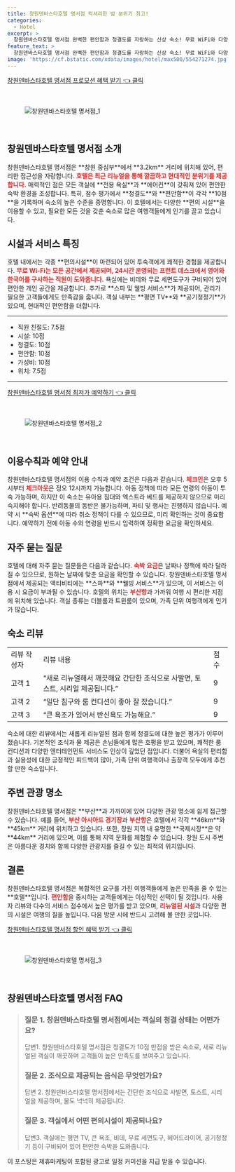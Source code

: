 ```yaml
---
title: 창원덴바스타호텔 명서점 럭셔리한 밤 분위기 최고!
categories:
  - Hotel
excerpt: >
  창원덴바스타호텔 명서점 완벽한 편안함과 청결도를 자랑하는 신상 숙소! 무료 WiFi와 다양한 방송 서비스로 여유로운 시간을 만끽하세요. 지금 예약하면 특별한 가성비를 경험할 기회가!
feature_text: >
  창원덴바스타호텔 명서점 완벽한 편안함과 청결도를 자랑하는 신상 숙소! 무료 WiFi와 다양한 방송 서비스로 여유로운 시간을 만끽하세요. 지금 예약하면 특별한 가성비를 경험할 기회가!
image: 'https://cf.bstatic.com/xdata/images/hotel/max500/554271274.jpg?k=3177a530b4ef445e17ca7718b163a9c5595aa073eb87709f96cf3b472f2842c4&o=&hp=1'
---
```


<p><a class="modoo-button" href="https://tinyurl.com/2yjwmp4t" rel="nofollow noopener">창원덴바스타호텔 명서점 프로모션 혜택 받기 👈 클릭</a></p><br/>
<figure class="image"><img alt="창원덴바스타호텔 명서점_1" src="https://cf.bstatic.com/xdata/images/hotel/max1024x768/554271444.jpg?k=94416c6c8e69e4634405221a95a5a57898f83409b841aedc953c0077f490d543&amp;o=&amp;hp=1"/></figure><br/>

<h2 id="창원덴바스타호텔_소개">창원덴바스타호텔 명서점 소개</h2>
<p>창원덴바스타호텔 명서점은 **창원 중심부**에서 **3.2km** 거리에 위치해 있어, 편리한 접근성을 자랑합니다. <b><span style="color: #ee2323;">호텔은 최근 리뉴얼을 통해 깔끔하고 현대적인 분위기를 제공합니다.</span></b> 매력적인 점은 모든 객실에 **전용 욕실**과 **에어컨**이 갖춰져 있어 편안한 숙박 환경을 조성합니다. 특히, 점수 평가에서 **청결도**와 **편안함**이 각각 **10점**을 기록하며 숙소의 높은 수준을 증명합니다. 이 호텔에서는 다양한 **편의 시설**을 이용할 수 있고, 필요한 모든 것을 갖춘 숙소로 많은 여행객들에게 인기를 끌고 있습니다.</p>
<h2 id="시설과_서비스_특징">시설과 서비스 특징</h2>
<p>호텔 내에서는 각종 **편의시설**이 마련되어 있어 투숙객에게 쾌적한 경험을 제공합니다. <b><span style="color: #ee2323;">무료 Wi-Fi는 모든 공간에서 제공되며, 24시간 운영되는 프런트 데스크에서 영어와 한국어를 구사하는 직원이 도와줍니다.</span></b> 욕실에는 비데와 무료 세면도구가 구비되어 있어 편안한 개인 공간을 제공합니다. 추가로 **스파 및 웰빙 서비스**가 제공되어, 관리가 필요한 고객들에게도 만족감을 줍니다. 객실 내부는 **평면 TV**와 **공기청정기**가 있으며, 현대적인 편안함을 더합니다.</p>
<hr/>
<ul>
<li>직원 친절도: 7.5점</li>
<li>시설: 10점</li>
<li>청결도: 10점</li>
<li>편안함: 10점</li>
<li>가성비: 10점</li>
<li>위치: 7.5점</li>
</ul>
<hr/>
<p><a class="modoo-button" href="https://tinyurl.com/2yjwmp4t" rel="nofollow noopener">창원덴바스타호텔 명서점 최저가 예약하기 👈 클릭</a></p><br/>
<figure class="image"><img alt="창원덴바스타호텔 명서점_2" src="https://cf.bstatic.com/xdata/images/hotel/max500/554271274.jpg?k=3177a530b4ef445e17ca7718b163a9c5595aa073eb87709f96cf3b472f2842c4&amp;o=&amp;hp=1"/></figure><br/>
<h2 id="이용수칙과_예약안내">이용수칙과 예약 안내</h2>
<p>창원덴바스타호텔 명서점의 이용 수칙과 예약 조건은 다음과 같습니다. <b><span style="color: #ee2323;">체크인</span></b>은 오후 5시부터 <b><span style="color: #ee2323;">체크아웃</span></b>은 정오 12시까지 가능합니다. 아동 정책에 따라 모든 연령의 아동이 투숙 가능하며, 하지만 이 숙소는 유아용 침대와 엑스트라 베드를 제공하지 않으므로 미리 숙지해야 합니다. 반려동물의 동반은 불가능하며, 파티 및 행사는 진행하지 않습니다. 예약 시 **숙박 옵션**에 따라 취소 정책이 다를 수 있으므로, 미리 확인하는 것이 중요합니다. 예약하기 전에 아동 수와 연령을 반드시 입력하여 정확한 요금을 확인하세요.</p>
<h2 id="자주묻는질문_FAQ">자주 묻는 질문</h2>
<p>호텔에 대해 자주 묻는 질문들은 다음과 같습니다. <b><span style="color: #ee2323;">숙박 요금</span></b>은 날짜나 정책에 따라 달라질 수 있으므로, 원하는 날짜에 맞춘 요금을 확인할 수 있습니다. 창원덴바스타호텔 명서점에서 제공되는 액티비티에는 **스파**와 **웰빙 서비스**가 있으며, 이 서비스는 이용 시 요금이 부과될 수 있습니다. 호텔의 위치는 <b><span style="color: #ee2323;">부산항</span></b>과 가까워 여행 시 편리한 지점에 위치해 있습니다. 객실 종류는 더블룸과 트윈룸이 있으며, 가족 단위 여행객에게 인기가 많습니다.</p>
<h2 id="숙소리뷰">숙소 리뷰</h2>
<table>
<tr>
<td>리뷰 작성자</td>
<td>리뷰 내용</td>
<td>점수</td>
</tr>
<tr>
<td>고객 1</td>
<td>“새로 리뉴얼해서 깨끗해요 간단한 조식으로 사발면, 토스트, 시리얼 제공됩니다.”</td>
<td>9</td>
</tr>
<tr>
<td>고객 2</td>
<td>“일단 침구와 룸 컨디션이 좋아 잘 잤습니다.”</td>
<td>9</td>
</tr>
<tr>
<td>고객 3</td>
<td>“큰 욕조가 있어서 반신욕도 가능해요.”</td>
<td>9</td>
</tr>
</table>
<p>숙소에 대한 리뷰에서는 새롭게 리뉴얼된 점과 함께 청결도에 대한 높은 평가가 이루어졌습니다. 기본적인 조식과 물 제공은 손님들에게 많은 호평을 받고 있으며, 쾌적한 룸 컨디션과 다양한 엔터테인먼트 서비스도 인상이 깊었던 점입니다. 더불어 욕실의 편리함과 실용성에 대한 긍정적인 피드백이 많아, 가족 단위 여행객이나 출장객 모두에게 추천할 만한 숙소입니다.</p>
<h2 id="주변관광명소">주변 관광 명소</h2>
<p>창원덴바스타호텔 명서점은 **부산**과 가까이에 있어 다양한 관광 명소에 쉽게 접근할 수 있습니다. 예를 들어, <b><span style="color: #ee2323;">부산 아시아드 경기장</span></b>과 <b><span style="color: #ee2323;">부산항</span></b>은 호텔에서 각각 **46km**와 **45km** 거리에 위치하고 있습니다. 또한, 창원 지역 내 유명한 **국제시장**은 약 **44km** 거리에 있으며, 이를 통해 지역 문화를 체험할 수 있습니다. 창원 도시 주변은 아름다운 경치와 함께 다양한 관광지를 즐길 수 있는 최적의 위치입니다.</p>
<h2 id="결론">결론</h2>
<p>창원덴바스타호텔 명서점은 복합적인 요구를 가진 여행객들에게 높은 만족을 줄 수 있는 **호텔**입니다. <b><span style="color: #ee2323;">편안함</span></b>을 중시하는 고객들에게는 이상적인 선택이 될 것입니다. 사용자 리뷰와 다수의 서비스 점수에서 높은 평가를 받고 있으며, <b><span style="color: #ee2323;">리뉴얼된 시설</span></b>과 다양한 편의 시설은 여행의 질을 높입니다. 다음 방문 시에 반드시 고려해 볼 만한 곳입니다.</p>

<p><a class="modoo-button" href="https://tinyurl.com/2yjwmp4t" rel="nofollow noopener">창원덴바스타호텔 명서점 할인 혜택 받기 👈 클릭</a></p><br>

<figure class="image"><img src="https://cf.bstatic.com/xdata/images/hotel/max500/554271251.jpg?k=9a709e5f60adefd4a92caac43c28e4b2ac341e096adc7d513c0532cb1642c1e4&o=&hp=1" alt="창원덴바스타호텔 명서점_3"></figure><br>
<h2 id="창원덴바스타호텔 명서점_FAQ">창원덴바스타호텔 명서점 FAQ</h2>
<div itemscope="" itemtype="https://schema.org/FAQPage"> 
<blockquote> 
<div itemscope="" itemprop="mainEntity" itemtype="https://schema.org/Question"> 
<h3 id="질문_1" itemprop="name">질문 1. 창원덴바스타호텔 명서점에서는 객실의 청결 상태는 어떤가요? </h3> 
<div itemscope="" itemprop="acceptedAnswer" itemtype="https://schema.org/Answer"> 
<span itemprop="text"> 
<p>답변1. 창원덴바스타호텔 명서점은 청결도가 10점 만점을 받은 숙소로, 새로 리뉴얼된 객실이 깨끗하며 고객들이 높은 만족도를 보여주고 있습니다.</p> 
</span> 
</div> 
</div> 

<div itemscope="" itemprop="mainEntity" itemtype="https://schema.org/Question"> 
<h3 id="질문_2" itemprop="name">질문 2. 조식으로 제공되는 음식은 무엇인가요? </h3> 
<div itemscope="" itemprop="acceptedAnswer" itemtype="https://schema.org/Answer"> 
<span itemprop="text"> 
<p>답변 2. 창원덴바스타호텔 명서점에서는 간단한 조식으로 사발면, 토스트, 시리얼을 제공하며, 물도 넉넉히 제공됩니다.</p> 
</span> 
</div> 
</div> 

<div itemscope="" itemprop="mainEntity" itemtype="https://schema.org/Question"> 
<h3 id="질문_3" itemprop="name">질문 3. 객실에서 어떤 편의시설이 제공되나요?</h3> 
<div itemscope="" itemprop="acceptedAnswer" itemtype="https://schema.org/Answer"> 
<span itemprop="text"> 
<p>답변3. 객실에는 평면 TV, 큰 욕조, 비데, 무료 세면도구, 헤어드라이어, 공기청정기 등이 구비되어 있어 편안한 숙박을 도와줍니다.</p> 
</span> 
</div> 
</div> 
</blockquote> 
</div><p>이 포스팅은 제휴마케팅이 포함된 광고로 일정 커미션을 지급 받을 수 있습니다.</p>

